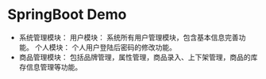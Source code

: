 # SpringBoot Demo

- 系统管理模块：
    用户模块： 
      系统所有用户管理模块，包含基本信息完善功能。
    个人模块： 
      个人用户登陆后密码的修改功能。
- 商品管理模块：
      包括品牌管理，属性管理，商品录入、上下架管理，商品的库存信息管理等功能。
